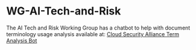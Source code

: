 # WG-AI-Tech-and-Risk

The AI Tech and Risk Working Group has a chatbot to help with document terminology usage analysis available at: [Cloud Security Alliance Term Analysis Bot](https://csaurl.org/CloudSecurityAllianceTermAnalysisBot)
